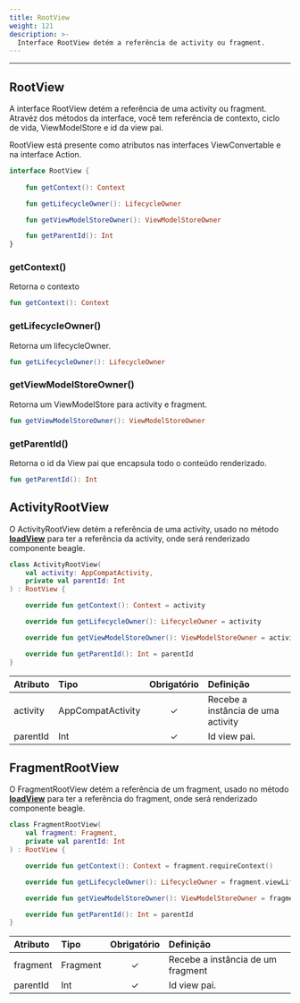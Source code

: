 ```yaml
---
title: RootView
weight: 121
description: >-
  Interface RootView detém a referência de activity ou fragment.
---
```


---

## RootView

A interface RootView detém a referência de uma activity ou fragment. Atravéz dos métodos da interface, você tem referência de contexto, ciclo de vida, ViewModelStore e id da view pai.

RootView está presente como atributos nas interfaces ViewConvertable e na interface Action.

```kotlin
interface RootView {
    
    fun getContext(): Context

    fun getLifecycleOwner(): LifecycleOwner

    fun getViewModelStoreOwner(): ViewModelStoreOwner

    fun getParentId(): Int
}
```

### getContext()

Retorna o contexto

```kotlin
fun getContext(): Context
```

### getLifecycleOwner()

Retorna um lifecycleOwner.

```kotlin
fun getLifecycleOwner(): LifecycleOwner
```

### getViewModelStoreOwner()

Retorna um ViewModelStore para activity e fragment.

```kotlin
fun getViewModelStoreOwner(): ViewModelStoreOwner
```

### getParentId()

Retorna o id da View pai que encapsula todo o conteúdo renderizado.

```kotlin
fun getParentId(): Int
```

## ActivityRootView

O ActivityRootView detém a referência de uma activity, usado no método [**loadView**](/pt/docs/tutoriais/adicionando-o-beagle-a-uma-parte-da-tela-nativa/adicionando-um-componente-beagle-server-driven/) para ter a referência da activity, onde será renderizado componente beagle.

```kotlin
class ActivityRootView(
    val activity: AppCompatActivity,
    private val parentId: Int
) : RootView {

    override fun getContext(): Context = activity

    override fun getLifecycleOwner(): LifecycleOwner = activity

    override fun getViewModelStoreOwner(): ViewModelStoreOwner = activity

    override fun getParentId(): Int = parentId
}
```

| **Atributo** | **Tipo** | **Obrigatório** | **Definição** |
| :--- | :--- | :---: | :--- |
| activity | AppCompatActivity | ✓ | Recebe a instância de uma activity |
| parentId | Int | ✓ | Id view pai. |


## FragmentRootView

O FragmentRootView detém a referência de um fragment, usado no método [**loadView**](/pt/docs/tutoriais/adicionando-o-beagle-a-uma-parte-da-tela-nativa/adicionando-um-componente-beagle-server-driven/) para ter a referência do fragment, onde será renderizado componente beagle.

```kotlin
class FragmentRootView(
    val fragment: Fragment,
    private val parentId: Int
) : RootView {

    override fun getContext(): Context = fragment.requireContext()

    override fun getLifecycleOwner(): LifecycleOwner = fragment.viewLifecycleOwner

    override fun getViewModelStoreOwner(): ViewModelStoreOwner = fragment

    override fun getParentId(): Int = parentId
}
```

| **Atributo** | **Tipo** | **Obrigatório** | **Definição** |
| :--- | :--- | :---: | :--- |
| fragment | Fragment | ✓ | Recebe a instância de um fragment |
| parentId | Int | ✓ | Id view pai. |
